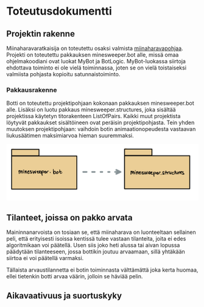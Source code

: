 # Toteutusdokumentti

## Projektin rakenne

Miinaharavaratkaisija on toteutettu osaksi valmista [miinaharavapohjaa](https://github.com/TiraLabra/minesweeper). Projekti on toteutettu pakkauksen minesweeper.bot alle, missä omaa ohjelmakoodiani ovat luokat MyBot ja BotLogic. MyBot-luokassa siirtoja ehdottava toiminto ei ole vielä toiminnassa, joten se on vielä toistaiseksi valmiista pohjasta kopioitu satunnaistoiminto.

### Pakkausrakenne

Botti on toteutettu projektipohjaan kokonaan pakkauksen minesweeper.bot alle. Lisäksi on luotu pakkaus minesweeper.structures, joka sisältää projektissa käytetyn titorakenteen ListOfPairs. Kaikki muut projektista löytyvät pakkaukset sisältöineen ovat peräisin projektipohjasta. Tein yhden muutoksen projektipohjaan: vaihdoin botin animaationopeudesta vastaavan liukusäätimen maksimiarvoa hieman suuremmaksi.

<img src="https://github.com/hackinen/Miinaharavaratkaisija/blob/master/dokumentaatio/misc/pakkaukset.jpg" width="750">


## Tilanteet, joissa on pakko arvata

Maininnanarvoista on tosiaan se, että miinaharava on luonteeltaan sellainen peli, että erityisesti isoissa kentissä tulee vastaan tilanteita, joita ei edes algoritmikaan voi päätellä. Usen siis joko heti alussa tai aivan lopussa päädytään tilanteeseen, jossa bottikin joutuu arvaamaan, sillä yhtäkään siirtoa ei voi päätellä varmaksi.

Tällaista arvaustilannetta ei botin toiminnasta välttämättä joka kerta huomaa, ellei tietenkin botti arvaa väärin, jolloin se häviää pelin.

## Aikavaativuus ja suortuskyky
